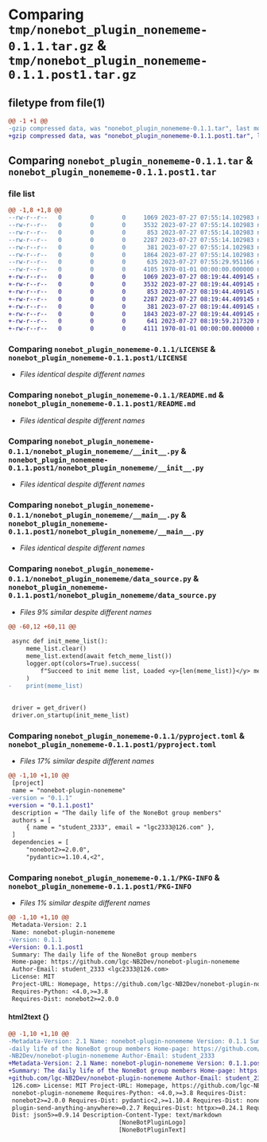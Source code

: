 # Comparing `tmp/nonebot_plugin_nonememe-0.1.1.tar.gz` & `tmp/nonebot_plugin_nonememe-0.1.1.post1.tar.gz`

## filetype from file(1)

```diff
@@ -1 +1 @@
-gzip compressed data, was "nonebot_plugin_nonememe-0.1.1.tar", last modified: Thu Jul 27 07:55:29 2023, max compression
+gzip compressed data, was "nonebot_plugin_nonememe-0.1.1.post1.tar", last modified: Thu Jul 27 08:19:59 2023, max compression
```

## Comparing `nonebot_plugin_nonememe-0.1.1.tar` & `nonebot_plugin_nonememe-0.1.1.post1.tar`

### file list

```diff
@@ -1,8 +1,8 @@
--rw-r--r--   0        0        0     1069 2023-07-27 07:55:14.102983 nonebot_plugin_nonememe-0.1.1/LICENSE
--rw-r--r--   0        0        0     3532 2023-07-27 07:55:14.102983 nonebot_plugin_nonememe-0.1.1/README.md
--rw-r--r--   0        0        0      853 2023-07-27 07:55:14.102983 nonebot_plugin_nonememe-0.1.1/nonebot_plugin_nonememe/__init__.py
--rw-r--r--   0        0        0     2287 2023-07-27 07:55:14.102983 nonebot_plugin_nonememe-0.1.1/nonebot_plugin_nonememe/__main__.py
--rw-r--r--   0        0        0      381 2023-07-27 07:55:14.102983 nonebot_plugin_nonememe-0.1.1/nonebot_plugin_nonememe/config.py
--rw-r--r--   0        0        0     1864 2023-07-27 07:55:14.102983 nonebot_plugin_nonememe-0.1.1/nonebot_plugin_nonememe/data_source.py
--rw-r--r--   0        0        0      635 2023-07-27 07:55:29.951166 nonebot_plugin_nonememe-0.1.1/pyproject.toml
--rw-r--r--   0        0        0     4105 1970-01-01 00:00:00.000000 nonebot_plugin_nonememe-0.1.1/PKG-INFO
+-rw-r--r--   0        0        0     1069 2023-07-27 08:19:44.409145 nonebot_plugin_nonememe-0.1.1.post1/LICENSE
+-rw-r--r--   0        0        0     3532 2023-07-27 08:19:44.409145 nonebot_plugin_nonememe-0.1.1.post1/README.md
+-rw-r--r--   0        0        0      853 2023-07-27 08:19:44.409145 nonebot_plugin_nonememe-0.1.1.post1/nonebot_plugin_nonememe/__init__.py
+-rw-r--r--   0        0        0     2287 2023-07-27 08:19:44.409145 nonebot_plugin_nonememe-0.1.1.post1/nonebot_plugin_nonememe/__main__.py
+-rw-r--r--   0        0        0      381 2023-07-27 08:19:44.409145 nonebot_plugin_nonememe-0.1.1.post1/nonebot_plugin_nonememe/config.py
+-rw-r--r--   0        0        0     1843 2023-07-27 08:19:44.409145 nonebot_plugin_nonememe-0.1.1.post1/nonebot_plugin_nonememe/data_source.py
+-rw-r--r--   0        0        0      641 2023-07-27 08:19:59.217320 nonebot_plugin_nonememe-0.1.1.post1/pyproject.toml
+-rw-r--r--   0        0        0     4111 1970-01-01 00:00:00.000000 nonebot_plugin_nonememe-0.1.1.post1/PKG-INFO
```

### Comparing `nonebot_plugin_nonememe-0.1.1/LICENSE` & `nonebot_plugin_nonememe-0.1.1.post1/LICENSE`

 * *Files identical despite different names*

### Comparing `nonebot_plugin_nonememe-0.1.1/README.md` & `nonebot_plugin_nonememe-0.1.1.post1/README.md`

 * *Files identical despite different names*

### Comparing `nonebot_plugin_nonememe-0.1.1/nonebot_plugin_nonememe/__init__.py` & `nonebot_plugin_nonememe-0.1.1.post1/nonebot_plugin_nonememe/__init__.py`

 * *Files identical despite different names*

### Comparing `nonebot_plugin_nonememe-0.1.1/nonebot_plugin_nonememe/__main__.py` & `nonebot_plugin_nonememe-0.1.1.post1/nonebot_plugin_nonememe/__main__.py`

 * *Files identical despite different names*

### Comparing `nonebot_plugin_nonememe-0.1.1/nonebot_plugin_nonememe/data_source.py` & `nonebot_plugin_nonememe-0.1.1.post1/nonebot_plugin_nonememe/data_source.py`

 * *Files 9% similar despite different names*

```diff
@@ -60,12 +60,11 @@
 
 async def init_meme_list():
     meme_list.clear()
     meme_list.extend(await fetch_meme_list())
     logger.opt(colors=True).success(
         f"Succeed to init meme list, Loaded <y>{len(meme_list)}</y> memes",
     )
-    print(meme_list)
 
 
 driver = get_driver()
 driver.on_startup(init_meme_list)
```

### Comparing `nonebot_plugin_nonememe-0.1.1/pyproject.toml` & `nonebot_plugin_nonememe-0.1.1.post1/pyproject.toml`

 * *Files 17% similar despite different names*

```diff
@@ -1,10 +1,10 @@
 [project]
 name = "nonebot-plugin-nonememe"
-version = "0.1.1"
+version = "0.1.1.post1"
 description = "The daily life of the NoneBot group members"
 authors = [
     { name = "student_2333", email = "lgc2333@126.com" },
 ]
 dependencies = [
     "nonebot2>=2.0.0",
     "pydantic>=1.10.4,<2",
```

### Comparing `nonebot_plugin_nonememe-0.1.1/PKG-INFO` & `nonebot_plugin_nonememe-0.1.1.post1/PKG-INFO`

 * *Files 1% similar despite different names*

```diff
@@ -1,10 +1,10 @@
 Metadata-Version: 2.1
 Name: nonebot-plugin-nonememe
-Version: 0.1.1
+Version: 0.1.1.post1
 Summary: The daily life of the NoneBot group members
 Home-page: https://github.com/lgc-NB2Dev/nonebot-plugin-nonememe
 Author-Email: student_2333 <lgc2333@126.com>
 License: MIT
 Project-URL: Homepage, https://github.com/lgc-NB2Dev/nonebot-plugin-nonememe
 Requires-Python: <4.0,>=3.8
 Requires-Dist: nonebot2>=2.0.0
```

#### html2text {}

```diff
@@ -1,10 +1,10 @@
-Metadata-Version: 2.1 Name: nonebot-plugin-nonememe Version: 0.1.1 Summary: The
-daily life of the NoneBot group members Home-page: https://github.com/lgc-
-NB2Dev/nonebot-plugin-nonememe Author-Email: student_2333
+Metadata-Version: 2.1 Name: nonebot-plugin-nonememe Version: 0.1.1.post1
+Summary: The daily life of the NoneBot group members Home-page: https://
+github.com/lgc-NB2Dev/nonebot-plugin-nonememe Author-Email: student_2333
 126.com> License: MIT Project-URL: Homepage, https://github.com/lgc-NB2Dev/
 nonebot-plugin-nonememe Requires-Python: <4.0,>=3.8 Requires-Dist:
 nonebot2>=2.0.0 Requires-Dist: pydantic<2,>=1.10.4 Requires-Dist: nonebot-
 plugin-send-anything-anywhere>=0.2.7 Requires-Dist: httpx>=0.24.1 Requires-
 Dist: json5>=0.9.14 Description-Content-Type: text/markdown
                               [NoneBotPluginLogo]
                               [NoneBotPluginText]
```

